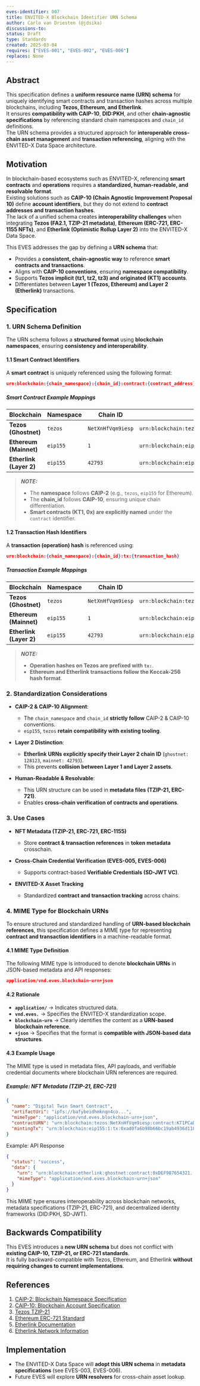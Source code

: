 ```yaml
---
eves-identifier: 007
title: ENVITED-X Blockchain Identifier URN Schema
author: Carlo van Driesten (@jdsika)
discussions-to:
status: Draft
type: Standards
created: 2025-03-04
requires: ["EVES-001", "EVES-002", "EVES-006"]
replaces: None
---
```


## Abstract

This specification defines a **uniform resource name (URN) schema** for uniquely identifying smart contracts and transaction hashes across multiple blockchains, including **Tezos, Ethereum, and Etherlink**.  
It ensures **compatibility with CAIP-10**, **DID:PKH**, and other **chain-agnostic specifications** by referencing standard chain namespaces and `chain_id` definitions.  
The URN schema provides a structured approach for **interoperable cross-chain asset management** and **transaction referencing**, aligning with the ENVITED-X Data Space architecture.

## Motivation

In blockchain-based ecosystems such as ENVITED-X, referencing **smart contracts** and **operations** requires a **standardized, human-readable, and resolvable format**.  
Existing solutions such as **CAIP-10 (Chain Agnostic Improvement Proposal 10)** define **account identifiers**, but they do not extend to **contract addresses and transaction hashes**.  
The lack of a unified schema creates **interoperability challenges** when integrating **Tezos (FA2.1, TZIP-21 metadata)**, **Ethereum (ERC-721, ERC-1155 NFTs)**, and **Etherlink (Optimistic Rollup Layer 2)** into the ENVITED-X Data Space.

This EVES addresses the gap by defining a **URN schema** that:

- Provides a **consistent, chain-agnostic way** to reference **smart contracts and transactions**.
- Aligns with **CAIP-10 conventions**, ensuring **namespace compatibility**.
- Supports **Tezos implicit (tz1, tz2, tz3) and originated (KT1) accounts**.
- Differentiates between **Layer 1 (Tezos, Ethereum) and Layer 2 (Etherlink)** transactions.

## Specification

### 1. URN Schema Definition

The URN schema follows a **structured format** using **blockchain namespaces**, ensuring **consistency and interoperability**.

#### 1.1 Smart Contract Identifiers

A **smart contract** is uniquely referenced using the following format:

```json
urn:blockchain:{chain_namespace}:{chain_id}:contract:{contract_address}
```

##### Smart Contract Example Mappings

| Blockchain              | Namespace | Chain ID          | Example URN |
|-------------------------|-----------|-------------------|--------------------------------------------------------------------------------------|
| **Tezos (Ghostnet)**    | `tezos`   | `NetXnHfVqm9iesp` | `urn:blockchain:tezos:NetXnHfVqm9iesp:contract:KT1PCaD2kmgCHy15wQ1gpqZUy9RLxyBVJdTF` |
| **Ethereum (Mainnet)**  | `eip155`  | `1`               | `urn:blockchain:eip155:1:contract:0xABC123456789...`                                 |
| **Etherlink (Layer 2)** | `eip155`  | `42793`           | `urn:blockchain:eip155:42793:contract:0x646B92C8f21e55DF67E766047E4bD7bEdF8DfA14`    |

> **_NOTE:_**
>
> - The **namespace** follows **CAIP-2** (e.g., `tezos`, `eip155` for Ethereum).
> - The **chain_id** follows **CAIP-10**, ensuring unique chain differentiation.
> - **Smart contracts (KT1, 0x) are explicitly named** under the `contract` identifier.

#### 1.2 Transaction Hash Identifiers

A **transaction (operation) hash** is referenced using:

```json
urn:blockchain:{chain_namespace}:{chain_id}:tx:{transaction_hash}
```

##### Transaction Example Mappings

| Blockchain              | Namespace  | Chain ID          | Example URN                                                                                         |
|-------------------------|------------|-------------------|-----------------------------------------------------------------------------------------------------|
| **Tezos (Ghostnet)**    | `tezos`    | `NetXnHfVqm9iesp` | `urn:blockchain:tezos:NetXnHfVqm9iesp:tx:oojtGLnHuS8og5WGf8jF8EoxTbegfrXvpxzvyPiW2GYZFGbFLaJ`       |
| **Ethereum (Mainnet)**  | `eip155`   | `1`               | `urn:blockchain:eip155:1:tx:0xad0fa6b98b66bc19ab4936d1181697ac7f1e19755e1501e4e250434200a32cba`     |
| **Etherlink (Layer 2)** | `eip155`   | `42793`           | `urn:blockchain:eip155:42793:tx:0xad0fa6b98b66bc19ab4936d1181697ac7f1e19755e1501e4e250434200a32cba` |

> **_NOTE:_**
>
> - **Operation hashes on Tezos are prefixed with `tx:`**.
> - **Ethereum and Etherlink transactions follow the Keccak-256 hash format**.

### 2. Standardization Considerations

- **CAIP-2 & CAIP-10 Alignment**:  
  - The `chain_namespace` and `chain_id` **strictly follow** CAIP-2 & CAIP-10 conventions.
  - `eip155`, `tezos` **retain compatibility with existing tooling**.
  
- **Layer 2 Distinction**:  
  - **Etherlink URNs explicitly specify their Layer 2 chain ID** (`ghostnet: 128123`, `mainnet: 42793`).
  - This prevents **collision between Layer 1 and Layer 2 assets**.

- **Human-Readable & Resolvable**:  
  - This URN structure can be used in **metadata files (TZIP-21, ERC-721)**.
  - Enables **cross-chain verification of contracts and operations**.

### 3. Use Cases

- **NFT Metadata (TZIP-21, ERC-721, ERC-1155)**
  - Store **contract & transaction references** in **token metadata** crosschain.

- **Cross-Chain Credential Verification (EVES-005, EVES-006)**
  - Supports contract-based **Verifiable Credentials (SD-JWT VC)**.

- **ENVITED-X Asset Tracking**
  - Standardized **contract and transaction tracking** across chains.

### **4. MIME Type for Blockchain URNs**

To ensure structured and standardized handling of **URN-based blockchain references**, this specification defines a MIME type for representing **contract and transaction identifiers** in a machine-readable format.  

#### **4.1 MIME Type Definition**

The following MIME type is introduced to denote **blockchain URNs** in JSON-based metadata and API responses:

```json
application/vnd.eves.blockchain-urn+json
```

#### **4.2 Rationale**

- **`application/`** → Indicates structured data.  
- **`vnd.eves.`** → Specifies the ENVITED-X standardization scope.  
- **`blockchain-urn`** → Clearly identifies the content as a **URN-based blockchain reference**.  
- **`+json`** → Specifies that the format is **compatible with JSON-based data structures**.

#### **4.3 Example Usage**

The MIME type is used in metadata files, API payloads, and verifiable credential documents where blockchain URN references are required.  

##### **Example: NFT Metadata (TZIP-21, ERC-721)**

```json
{
  "name": "Digital Twin Smart Contract",
  "artifactUri": "ipfs://bafybeidhmknqn4co...",
  "mimeType": "application/vnd.eves.blockchain-urn+json",
  "contractURN": "urn:blockchain:tezos:NetXnHfVqm9iesp:contract:KT1PCaD2kmgCHy15wQ1gpqZUy9RLxyBVJdTF",
  "mintingTx": "urn:blockchain:eip155:1:tx:0xad0fa6b98b66bc19ab4936d1181697ac7f1e19755e1501e4e250434200a32cba"
}
```

Example: API Response

```json
{
  "status": "success",
  "data": {
    "urn": "urn:blockchain:etherlink:ghostnet:contract:0xDEF987654321...",
    "mimeType": "application/vnd.eves.blockchain-urn+json"
  }
}
```

This MIME type ensures interoperability across blockchain networks, metadata specifications (TZIP-21, ERC-721), and decentralized identity frameworks (DID:PKH, SD-JWT).

## Backwards Compatibility

This EVES introduces a **new URN schema** but does not conflict with **existing CAIP-10, TZIP-21, or ERC-721 standards**.  
It is fully backward-compatible with Tezos, Ethereum, and Etherlink **without requiring changes to current implementations**.

## References

1. [CAIP-2: Blockchain Namespace Specification](https://github.com/ChainAgnostic/CAIPs/blob/main/CAIPs/caip-2.md)
2. [CAIP-10: Blockchain Account Specification](https://github.com/ChainAgnostic/CAIPs/blob/main/CAIPs/caip-10.md)
3. [Tezos TZIP-21](https://gitlab.com/tzip/tzip/-/blob/master/proposals/tzip-21/tzip-21.md)
4. [Ethereum ERC-721 Standard](https://eips.ethereum.org/EIPS/eip-721)
5. [Etherlink Documentation](https://docs.etherlink.com/)
6. [Etherlink Network Information](https://docs.etherlink.com/get-started/network-information/)

## Implementation

- The ENVITED-X Data Space will **adopt this URN schema** in **metadata specifications** (see EVES-003, EVES-006).
- Future EVES will explore **URN resolvers** for cross-chain asset lookup.
